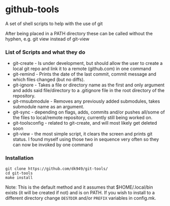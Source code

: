 # github-tools

A set of shell scripts to help with the use of git

After being placed in a PATH directory these can be called without the hyphen, e.g. git view instead of git-view


### List of Scripts and what they do
* git-create - Is under development, but should allow the user to create a local git repo and link it to a remote (github.com) in one command
* git-remind - Prints the date of the last commit, commit message and which files changed (but no diffs).
* git-ignore - Takes a file or directory name as the first and only argument and adds said file/directory to a .gitignore file in the root directory of the repository.
* git-rmsubmodule - Removes any previously added submodules, takes submodule name as an argument.
* git-sync - depending on flags, adds, commits and/or pushes all/some of the files to local/remote repository, currently still being worked on.
* git-toolsconfig - related to git-create, and will most likely get deleted soon
* git-view - the most simple script, it clears the screen and prints git status. I found myself using those two in sequence very often so they can now be invoked by one command

### Installation
```
git clone https://github.com/dk949/git-tools/
cd git-tools
make install
```
Note: This is the default method and it assumes that $HOME/.local/bin  exists (it will be created if not) and is on PATH. If you wish to install to a different directory change `DESTDIR` and/or `PREFIX` variables in config.mk.
